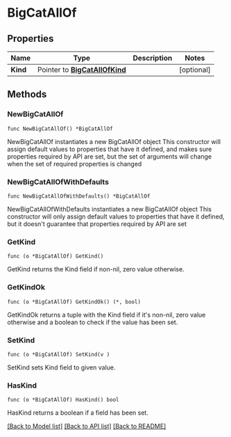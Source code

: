 # BigCatAllOf

## Properties

Name | Type | Description | Notes
------------ | ------------- | ------------- | -------------
**Kind** | Pointer to [**BigCatAllOfKind**](BigCatAllOfKind.md) |  | [optional] 

## Methods

### NewBigCatAllOf

`func NewBigCatAllOf() *BigCatAllOf`

NewBigCatAllOf instantiates a new BigCatAllOf object
This constructor will assign default values to properties that have it defined,
and makes sure properties required by API are set, but the set of arguments
will change when the set of required properties is changed

### NewBigCatAllOfWithDefaults

`func NewBigCatAllOfWithDefaults() *BigCatAllOf`

NewBigCatAllOfWithDefaults instantiates a new BigCatAllOf object
This constructor will only assign default values to properties that have it defined,
but it doesn't guarantee that properties required by API are set

### GetKind

`func (o *BigCatAllOf) GetKind() `

GetKind returns the Kind field if non-nil, zero value otherwise.

### GetKindOk

`func (o *BigCatAllOf) GetKindOk() (*, bool)`

GetKindOk returns a tuple with the Kind field if it's non-nil, zero value otherwise
and a boolean to check if the value has been set.

### SetKind

`func (o *BigCatAllOf) SetKind(v )`

SetKind sets Kind field to given value.

### HasKind

`func (o *BigCatAllOf) HasKind() bool`

HasKind returns a boolean if a field has been set.


[[Back to Model list]](../README.md#documentation-for-models) [[Back to API list]](../README.md#documentation-for-api-endpoints) [[Back to README]](../README.md)


